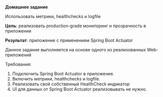 **Домашнее задание**

Использовать метрики, healthchecks и logfile

**Цель**:      реализовать production-grade мониторинг и прозрачность в приложении

**Результат**: приложение с применением Spring Boot Actuator

Данное задание выполняется на основе одного из реализованных Web-приложений

Требования:
1. Подключить Spring Boot Actuator в приложение.
2. Включить метрики, healthchecks и logfile.
3. Реализовать свой собственный HealthCheck индикатор
4. UI для данных от Spring Boot Actuator реализовывать не нужно.